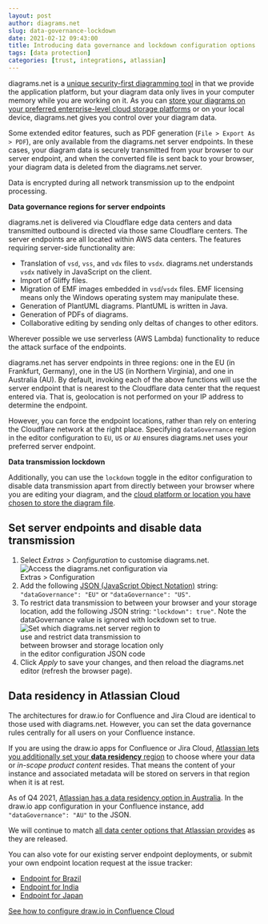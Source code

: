 ```yaml
---
layout: post
author: diagrams.net
slug: data-governance-lockdown
date: 2021-02-12 09:43:00
title: Introducing data governance and lockdown configuration options
tags: [data protection]
categories: [trust, integrations, atlassian]
---
```


diagrams.net is a [unique security-first diagramming tool](/blog/data-protection.html) in that we provide the application platform, but your diagram data only lives in your computer memory while you are working on it.  As you can [store your diagrams on your preferred enterprise-level cloud storage platforms](/blog/secure-diagramming-storage.html) or on your local device, diagrams.net gives you control over your diagram data.

Some extended editor features, such as PDF generation (``File > Export As > PDF``), are only available from the diagrams.net server endpoints. In these cases, your diagram data is securely transmitted from your browser to our server endpoint, and when the converted file is sent back to your browser, your diagram data is deleted from the diagrams.net server.

Data is encrypted during all network transmission up to the endpoint processing.

**Data governance regions for server endpoints**

diagrams.net is delivered via Cloudflare edge data centers and data transmitted outbound is directed via those same Cloudflare centers. The server endpoints are all located within AWS data centers. The features requiring server-side functionality are:

- Translation of ``vsd``, ``vss``, and ``vdx`` files to ``vsdx``. diagrams.net understands ``vsdx`` natively in JavaScript on the client.
- Import of Gliffy files.
- Migration of EMF images embedded in ``vsd``/``vsdx`` files. EMF licensing means only the Windows operating system may manipulate these.
- Generation of PlantUML diagrams. PlantUML is written in Java.
- Generation of PDFs of diagrams.
- Collaborative editing by sending only deltas of changes to other editors.

Wherever possible we use serverless (AWS Lambda) functionality to reduce the attack surface of the endpoints.

diagrams.net has server endpoints in three regions: one in the EU (in Frankfurt, Germany), one in the US (in Northern Virginia), and one in Australia (AU). By default, invoking each of the above functions will use the server endpoint that is nearest to the Cloudflare data center that the request entered via. That is, geolocation is not performed on your IP address to determine the endpoint.

However, you can force the endpoint locations, rather than rely on entering the Cloudflare network at the right place. Specifying ``dataGovernance`` region in the editor configuration to ``EU``, ``US`` or ``AU`` ensures diagrams.net uses your preferred server endpoint. 


**Data transmission lockdown**


Additionally, you can use the ``lockdown`` toggle in the editor configuration to disable data transmission apart from directly between your browser where you are editing your diagram, and the [cloud platform or location you have chosen to store the diagram file](/doc/faq/storage-location-select.html). 

## Set server endpoints and disable data transmission


1. Select _Extras > Configuration_ to customise diagrams.net.
<br /><img src="/assets/img/blog/extras-configuration-menu.png" style="width=100%;max-width:300px;height:auto;" alt="Access the diagrams.net configuration via Extras > Configuration">
2. Add the following [JSON (JavaScript Object Notation)](http://www.json.org/) string: ``"dataGovernance": "EU"`` or ``"dataGovernance": "US"``.
3. To restrict data transmission to between your browser and your storage location, add the following JSON string: ``"lockdown": true"``. Note the dataGovernance value is ignored with lockdown set to true.
<br /><img src="/assets/img/blog/edit-configuration-data-governance-lockdown.png" style="width=100%;max-width:300px;height:auto;" alt="Set which diagrams.net server region to use and restrict data transmission to between browser and storage location only in the editor configuration JSON code">
4. Click _Apply_ to save your changes, and then reload the diagrams.net editor (refresh the browser page).


## Data residency in Atlassian Cloud


The architectures for draw.io for Confluence and Jira Cloud are identical to those used with diagrams.net. However, you can set the data governance rules centrally for all users on your Confluence instance.

If you are using the draw.io apps for Confluence or Jira Cloud, [Atlassian lets you additionally set your **data residency** region](https://confluence.atlassian.com/cloud/manage-data-residency-976763149.html) to choose where your data or _in-scope product content_ resides. That means the content of your instance and associated metadata will be stored on servers in that region when it is at rest.

As of Q4 2021, [Atlassian has a data residency option in Australia](https://community.atlassian.com/t5/Atlassian-Migration-Program/Data-Residency-Comes-to-Australia-amp-Update-on-Data-Residency/ba-p/1825538). In the draw.io app configuration in your Confluence instance, add ``"dataGovernance": "AU"`` to the JSON.

We will continue to match [all data center options that Atlassian provides](https://www.atlassian.com/roadmap/cloud?category=dataManagement&) as they are released.

You can also vote for our existing server endpoint deployments, or submit your own endpoint location request at the issue tracker:

- [Endpoint for Brazil](https://github.com/jgraph/drawio/issues/1815)
- [Endpoint for India](https://github.com/jgraph/drawio/issues/1816)
- [Endpoint for Japan](https://github.com/jgraph/drawio/issues/1817)

[See how to configure draw.io in Confluence Cloud](/doc/drawio-confluence-cloud.html)